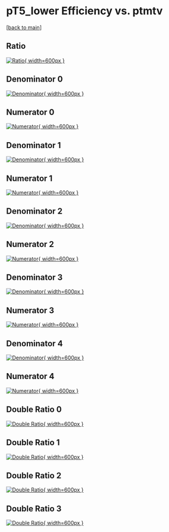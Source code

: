 # pT5_lower Efficiency vs. ptmtv

[[back to main](./)]



## Ratio

[![Ratio](../mtv/var/pT5_lower_vtr_13_0_eff_ptmtv.png){ width=600px }](../mtv/var/pT5_lower_vtr_13_0_eff_ptmtv.pdf)

## Denominator 0

[![Denominator](../mtv/den/pT5_lower_vtr_13_0_eff_ptmtv_den0.png){ width=600px }](../mtv/den/pT5_lower_vtr_13_0_eff_ptmtv_den0.pdf)

## Numerator 0

[![Numerator](../mtv/num/pT5_lower_vtr_13_0_eff_ptmtv_num0.png){ width=600px }](../mtv/num/pT5_lower_vtr_13_0_eff_ptmtv_num0.pdf)

## Denominator 1

[![Denominator](../mtv/den/pT5_lower_vtr_13_0_eff_ptmtv_den1.png){ width=600px }](../mtv/den/pT5_lower_vtr_13_0_eff_ptmtv_den1.pdf)

## Numerator 1

[![Numerator](../mtv/num/pT5_lower_vtr_13_0_eff_ptmtv_num1.png){ width=600px }](../mtv/num/pT5_lower_vtr_13_0_eff_ptmtv_num1.pdf)

## Denominator 2

[![Denominator](../mtv/den/pT5_lower_vtr_13_0_eff_ptmtv_den2.png){ width=600px }](../mtv/den/pT5_lower_vtr_13_0_eff_ptmtv_den2.pdf)

## Numerator 2

[![Numerator](../mtv/num/pT5_lower_vtr_13_0_eff_ptmtv_num2.png){ width=600px }](../mtv/num/pT5_lower_vtr_13_0_eff_ptmtv_num2.pdf)

## Denominator 3

[![Denominator](../mtv/den/pT5_lower_vtr_13_0_eff_ptmtv_den3.png){ width=600px }](../mtv/den/pT5_lower_vtr_13_0_eff_ptmtv_den3.pdf)

## Numerator 3

[![Numerator](../mtv/num/pT5_lower_vtr_13_0_eff_ptmtv_num3.png){ width=600px }](../mtv/num/pT5_lower_vtr_13_0_eff_ptmtv_num3.pdf)

## Denominator 4

[![Denominator](../mtv/den/pT5_lower_vtr_13_0_eff_ptmtv_den4.png){ width=600px }](../mtv/den/pT5_lower_vtr_13_0_eff_ptmtv_den4.pdf)

## Numerator 4

[![Numerator](../mtv/num/pT5_lower_vtr_13_0_eff_ptmtv_num4.png){ width=600px }](../mtv/num/pT5_lower_vtr_13_0_eff_ptmtv_num4.pdf)

## Double Ratio 0

[![Double Ratio](../mtv/ratio/pT5_lower_vtr_13_0_eff_ptmtv_ratio0.png){ width=600px }](../mtv/ratio/pT5_lower_vtr_13_0_eff_ptmtv_ratio0.pdf)

## Double Ratio 1

[![Double Ratio](../mtv/ratio/pT5_lower_vtr_13_0_eff_ptmtv_ratio1.png){ width=600px }](../mtv/ratio/pT5_lower_vtr_13_0_eff_ptmtv_ratio1.pdf)

## Double Ratio 2

[![Double Ratio](../mtv/ratio/pT5_lower_vtr_13_0_eff_ptmtv_ratio2.png){ width=600px }](../mtv/ratio/pT5_lower_vtr_13_0_eff_ptmtv_ratio2.pdf)

## Double Ratio 3

[![Double Ratio](../mtv/ratio/pT5_lower_vtr_13_0_eff_ptmtv_ratio3.png){ width=600px }](../mtv/ratio/pT5_lower_vtr_13_0_eff_ptmtv_ratio3.pdf)


